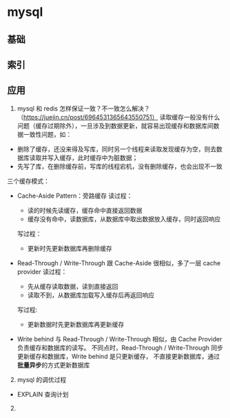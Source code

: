 # mysql

## 基础

## 索引

## 应用

1. mysql 和 redis 怎样保证一致？不一致怎么解决？
   （https://juejin.cn/post/6964531365643550751）
   读取缓存一般没有什么问题（缓存过期除外），一旦涉及到数据更新，就容易出现缓存和数据库间数据一致性问题，如：

- 删除了缓存，还没来得及写库，同时另一个线程来读取发现缓存为空，则去数据库读取并写入缓存，此时缓存中为脏数据；
- 先写了库，在删除缓存前，写库的线程宕机，没有删除缓存，也会出现不一致

三个缓存模式：

- Cache-Aside Pattern：旁路缓存
  读过程：

  - 读的时候先读缓存，缓存命中直接返回数据
  - 缓存没有命中，读数据库，从数据库中取出数据放入缓存，同时返回响应

  写过程：

  - 更新时先更新数据库再删除缓存

- Read-Through / Write-Through
  跟 Cache-Aside 很相似，多了一层 cache provider
  读过程：

  - 先从缓存读取数据，读到直接返回
  - 读取不到，从数据库加载写入缓存后再返回响应

  写过程:

  - 更新数据时先更新数据库再更新缓存

- Write behind
  与 Read-Through / Write-Through 相似，由 Cache Provider 负责缓存和数据库的读写。
  不同点时，Read-Through / Write-Through 同步更新缓存和数据库，Write behind 是只更新缓存，
  不直接更新数据库，通过**批量异步**的方式更新数据库

2. mysql 的调优过程

- EXPLAIN 查询计划

2.

